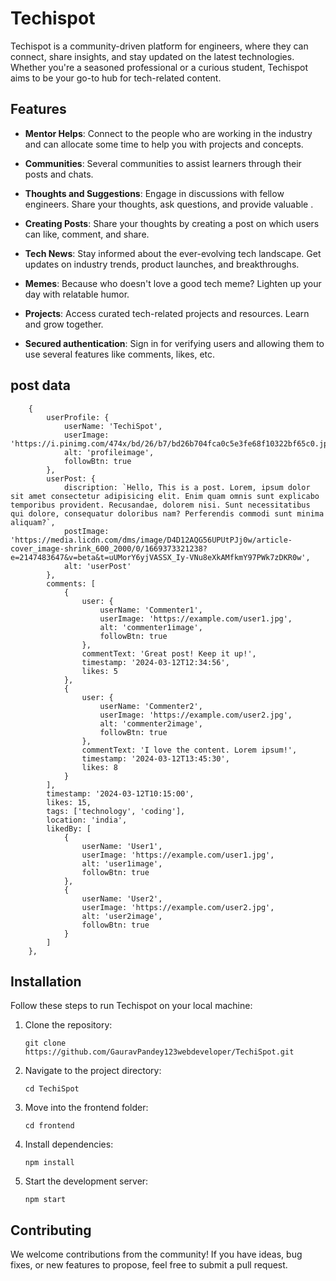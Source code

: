 # Techispot

Techispot is a community-driven platform for engineers, where they can connect, share insights, and stay updated on the latest technologies. Whether you're a seasoned professional or a curious student, Techispot aims to be your go-to hub for tech-related content.

## Features
- **Mentor Helps**: Connect to the people who are working in the industry and can allocate some time to help you with projects and concepts.

- **Communities**: Several communities to assist learners through their posts and chats.

- **Thoughts and Suggestions**: Engage in discussions with fellow engineers. Share your thoughts, ask questions, and provide valuable .

- **Creating Posts**: Share your thoughts by creating a post on which users can like, comment, and share.

- **Tech News**: Stay informed about the ever-evolving tech landscape. Get updates on industry trends, product launches, and breakthroughs.

- **Memes**: Because who doesn't love a good tech meme? Lighten up your day with relatable humor.

- **Projects**: Access curated tech-related projects and resources. Learn and grow together.

- **Secured authentication**: Sign in for verifying users and allowing them to use several features like comments, likes, etc.
## post data
``` postdata = [
    {
        userProfile: {
            userName: 'TechiSpot',
            userImage: 'https://i.pinimg.com/474x/bd/26/b7/bd26b704fca0c5e3fe68f10322bf65c0.jpg',
            alt: 'profileimage',
            followBtn: true  
        },
        userPost: {
            discription: `Hello, This is a post. Lorem, ipsum dolor sit amet consectetur adipisicing elit. Enim quam omnis sunt explicabo temporibus provident. Recusandae, dolorem nisi. Sunt necessitatibus qui dolore, consequatur doloribus nam? Perferendis commodi sunt minima aliquam?`,
            postImage: 'https://media.licdn.com/dms/image/D4D12AQG56UPUtPJj0w/article-cover_image-shrink_600_2000/0/1669373321238?e=2147483647&v=beta&t=uUMorY6yjVASSX_Iy-VNu8eXkAMfkmY97PWk7zDKR0w',
            alt: 'userPost'
        },
        comments: [
            {
                user: {
                    userName: 'Commenter1',
                    userImage: 'https://example.com/user1.jpg',
                    alt: 'commenter1image',
                    followBtn: true  
                },
                commentText: 'Great post! Keep it up!',
                timestamp: '2024-03-12T12:34:56',
                likes: 5
            },
            {
                user: {
                    userName: 'Commenter2',
                    userImage: 'https://example.com/user2.jpg',
                    alt: 'commenter2image',
                    followBtn: true  
                },
                commentText: 'I love the content. Lorem ipsum!',
                timestamp: '2024-03-12T13:45:30',
                likes: 8
            }
        ],
        timestamp: '2024-03-12T10:15:00',
        likes: 15,
        tags: ['technology', 'coding'],
        location: 'india',
        likedBy: [
            {
                userName: 'User1',
                userImage: 'https://example.com/user1.jpg',
                alt: 'user1image',
                followBtn: true  
            },
            {
                userName: 'User2',
                userImage: 'https://example.com/user2.jpg',
                alt: 'user2image',
                followBtn: true  
            }
        ]
    },
```
## Installation

Follow these steps to run Techispot on your local machine:

1. Clone the repository:
   ```
   git clone https://github.com/GauravPandey123webdeveloper/TechiSpot.git
   ```

2. Navigate to the project directory:
   ```
   cd TechiSpot
   ```

3. Move into the frontend folder:
   ```
   cd frontend
   ```

4. Install dependencies:
   ```
   npm install
   ```

5. Start the development server:
   ```
   npm start
   ```

## Contributing

We welcome contributions from the community! If you have ideas, bug fixes, or new features to propose, feel free to submit a pull request.

